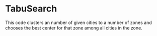 # TabuSearch
This code clusters an number of given cities to a number of zones and chooses the best center for that zone among all cities in the zone.
